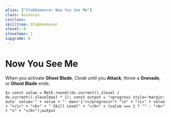 ```yaml
---
alias: ["Stabbomancer Now You See Me"]
class: Assassin
cssclass: 
skilltree: Stabbomancer
slevel: 0
slevelmax: 1
supgrade: 0
---
```

# Now You See Me

When you activate __Ghost Blade__, *Cloak* until you __Attack__, throw a __Grenade__, or __Ghost Blade__ ends.

`$= const value = Math.round((dv.current().slevel / dv.current().slevelmax) * 1); const output = "<progress style='margin: auto' value='" + value + "' max='1'></progress>"+ "\n" + "<i>" + value + "</i>" + "<b>" + " Skill Level" + "</b>" + (value === 1 ? "" : "<b>" + "s" + "</b>");output`